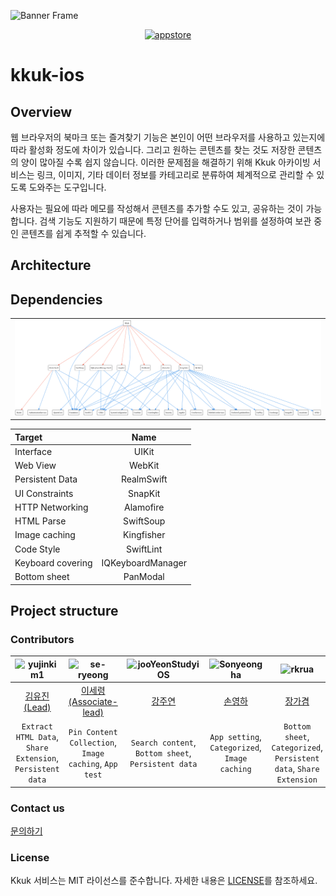 ![Banner Frame](https://github.com/nbcamp-archive/kkuk-ios/assets/26790710/44c6de6f-22bc-4be2-bd6f-318f3ba77e60)

<div align="center"> 
  
[<img width="200" alt="appstore" src="https://github.com/nbcamp-archive/kkuk-ios/assets/26790710/72caf6ff-b829-4608-98d9-16d42d0a3eb0">](https://apps.apple.com/kr/app/kkuk/id6471813268)

</div>

# kkuk-ios

## Overview

웹 브라우저의 북마크 또는 즐겨찾기 기능은 본인이 어떤 브라우저를 사용하고 있는지에 따라 활성화 정도에 차이가 있습니다. 그리고 원하는 콘텐츠를 찾는 것도 저장한 콘텐츠의 양이 많아질 수록 쉽지 않습니다.
이러한 문제점을 해결하기 위해 Kkuk 아카이빙 서비스는 링크, 이미지, 기타 데이터 정보를 카테고리로 분류하여 체계적으로 관리할 수 있도록 도와주는 도구입니다.

사용자는 필요에 따라 메모를 작성해서 콘텐츠를 추가할 수도 있고, 공유하는 것이 가능합니다. 검색 기능도 지원하기 때문에 특정 단어를 입력하거나 범위를 설정하여 보관 중인 콘텐츠를 쉽게 추적할 수 있습니다.


## Architecture


## Dependencies

<div align="center"><table><tr><td><img src="./dependencies.png" alt="xcdependency_graph" width="1280"/></td></tr></table></div>

| Target | Name |
|:-------|:----:|
| Interface | UIKit |
| Web View | WebKit |
| Persistent Data | RealmSwift |
| UI Constraints | SnapKit |
| HTTP Networking | Alamofire |
| HTML Parse | SwiftSoup |
| Image caching | Kingfisher |
| Code Style | SwiftLint |
| Keyboard covering | IQKeyboardManager |
| Bottom sheet | PanModal |

## Project structure

### Contributors

|![yujinkim1](https://images.weserv.nl/?url=https://github.com/yujinkim1.png&h=150&w=150&fit=cover&mask=rectangle)|![se-ryeong](https://images.weserv.nl/?url=https://github.com/se-ryeong.png&h=150&w=150&fit=cover&mask=rectangle)|![jooYeonStudyiOS](https://images.weserv.nl/?url=https://github.com/jooYeonStudyiOS.png&h=150&w=150&fit=cover&mask=rectangle)|![Sonyeongha](https://images.weserv.nl/?url=https://github.com/Sonyeongha.png&h=150&w=150&fit=cover&mask=rectangle)|![rkrua](https://images.weserv.nl/?url=https://github.com/rkrua.png&h=150&w=150&fit=cover&mask=rectangle)|
|:---:|:---:|:---:|:---:|:---:|
|[김유진 (Lead)](https://github.com/yujinkim1)|[이세령 (Associate-lead)](https://github.com/se-ryeong)|[강주연](https://github.com/jooYeonStudyiOS)|[손영하](https://github.com/Sonyeongha)|[장가겸](https://github.com/rkrua)|
|`Extract HTML Data`, `Share Extension`, `Persistent data`|`Pin Content Collection`, `Image caching`, `App test`|`Search content`, `Bottom sheet`, `Persistent data`|`App setting`, `Categorized`, `Image caching`|`Bottom sheet`, `Categorized`, `Persistent data`, `Share Extension`|

### Contact us

[문의하기](mailto:kkuk.help@gmail.com)

### License

Kkuk 서비스는 MIT 라이선스를 준수합니다. 자세한 내용은 [LICENSE](/LICENSE)를 참조하세요.
